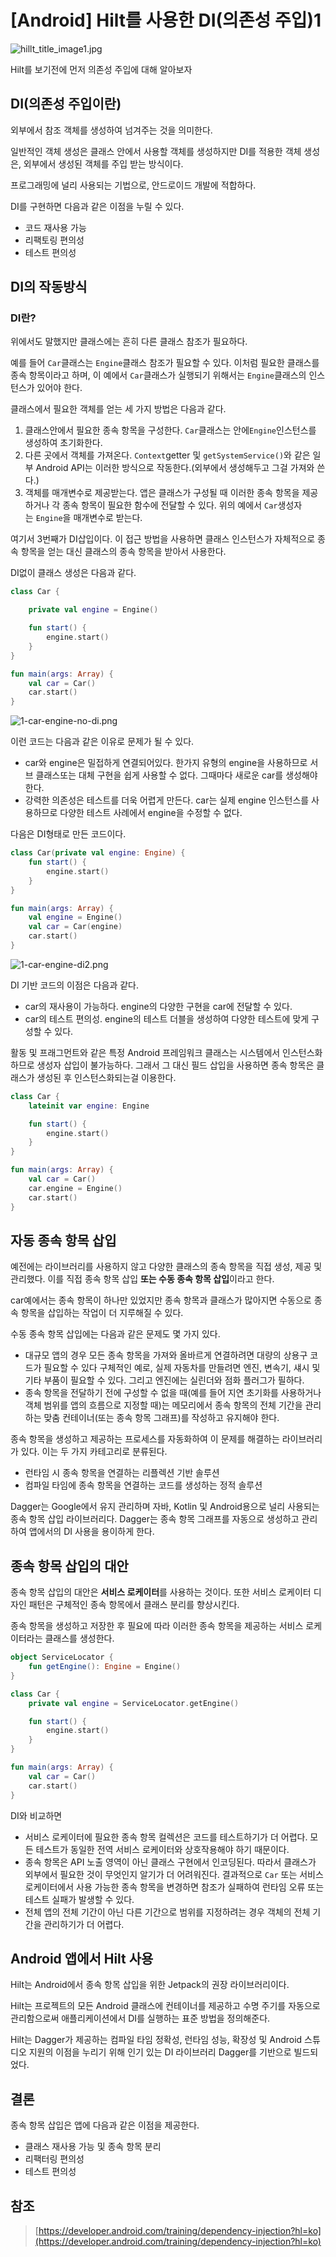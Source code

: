 # [Android] Hilt를 사용한 DI(의존성 주입)1

![hillt_title_image1.jpg](/img/hillt_title_image1.jpg?raw=true)

Hilt를 보기전에 먼저 의존성 주입에 대해 알아보자

## DI(의존성 주입이란)

외부에서 참조 객체를 생성하여 넘겨주는 것을 의미한다.

일반적인 객체 생성은 클래스 안에서 사용할 객체를 생성하지만 DI를 적용한 객체 생성은, 외부에서 생성된 객체를 주입 받는 방식이다.

프로그래밍에 널리 사용되는 기법으로, 안드로이드 개발에 적합하다.

DI를 구현하면 다음과 같은 이점을 누릴 수 있다.

- 코드 재사용 가능
- 리팩토링 편의성
- 테스트 편의성

## DI의 작동방식

### DI란?

위에서도 말했지만 클래스에는 흔히 다른 클래스 참조가 필요하다.

예를 들어 `Car`클래스는 `Engine`클래스 참조가 필요할 수 있다. 이처럼 필요한 클래스를 종속 항목이라고 하며, 이 예에서 `Car`클래스가 실행되기 위해서는 `Engine`클래스의 인스턴스가 있어야 한다.

클래스에서 필요한 객체를 얻는 세 가지 방법은 다음과 같다.

1. 클래스안에서 필요한 종속 항목을 구성한다. `Car`클래스는 안에`Engine`인스턴스를 생성하여 초기화한다.
2. 다른 곳에서 객체를 가져온다. `Context`getter 및 `getSystemService()`와 같은 일부 Android API는 이러한 방식으로 작동한다.(외부에서 생성해두고 그걸 가져와 쓴다.)
3. 객체를 매개변수로 제공받는다. 앱은 클래스가 구성될 때 이러한 종속 항목을 제공하거나 각 종속 항목이 필요한 함수에 전달할 수 있다. 위의 예에서 `Car`생성자는 `Engine`을 매개변수로 받는다.

여기서 3번째가 DI삽입이다. 이 접근 방법을 사용하면 클래스 인스턴스가 자체적으로 종속 항목을 얻는 대신 클래스의 종속 항목을 받아서 사용한다.

DI없이 클래스 생성은 다음과 같다.

```kotlin
class Car {

    private val engine = Engine()

    fun start() {
        engine.start()
    }
}

fun main(args: Array) {
    val car = Car()
    car.start()
}
```

![1-car-engine-no-di.png](/img/1-car-engine-no-di.png?raw=true)

이런 코드는 다음과 같은 이유로 문제가 될 수 있다.

- car와 engine은 밀접하게 연결되어있다. 한가지 유형의 engine을 사용하므로 서브 클래스또는 대체 구현을 쉽게 사용할 수 없다.  그때마다 새로운 car를 생성해야한다.
- 강력한 의존성은 테스트를 더욱 어렵게 만든다. car는 실제 engine 인스턴스를 사용하므로 다양한 테스트 사례에서 engine을 수정할 수 없다.

다음은 DI형태로 만든 코드이다.

```kotlin
class Car(private val engine: Engine) {
    fun start() {
        engine.start()
    }
}

fun main(args: Array) {
    val engine = Engine()
    val car = Car(engine)
    car.start()
}
```

![1-car-engine-di2.png](/img/1-car-engine-di2.png?raw=true)

DI 기반 코드의 이점은 다음과 같다.

- car의 재사용이 가능하다. engine의 다양한 구현을 car에 전달할 수 있다.
- car의 테스트 편의성. engine의 테스트 더블을 생성하여 다양한 테스트에 맞게 구성할 수 있다.

활동 및 프래그먼트와 같은 특정 Android 프레임워크 클래스는 시스템에서 인스턴스화하므로 생성자 삽입이 불가능하다. 그래서 그 대신 필드 삽입을 사용하면 종속 항목은 클래스가 생성된 후 인스턴스화되는걸 이용한다.

```kotlin
class Car {
    lateinit var engine: Engine

    fun start() {
        engine.start()
    }
}

fun main(args: Array) {
    val car = Car()
    car.engine = Engine()
    car.start()
}
```

## 자동 종속 항목 삽입

예전에는 라이브러리를 사용하지 않고 다양한 클래스의 종속 항목을 직접 생성, 제공 및 관리했다. 이를 직접 종속 항목 삽입 **또는 수동 종속 항목 삽입**이라고 한다.

car예에서는 종속 항목이 하나만 있었지만 종속 항목과 클래스가 많아지면 수동으로 종속 항목을 삽입하는 작업이 더 지루해질 수 있다.

수동 종속 항목 삽입에는 다음과 같은 문제도 몇 가지 있다.

- 대규모 앱의 경우 모든 종속 항목을 가져와 올바르게 연결하려면 대량의 상용구 코드가 필요할 수 있다 구체적인 예로, 실제 자동차를 만들려면 엔진, 변속기, 섀시 및 기타 부품이 필요할 수 있다. 그리고 엔진에는 실린더와 점화 플러그가 필하다.
- 종속 항목을 전달하기 전에 구성할 수 없을 때(예를 들어 지연 초기화를 사용하거나 객체 범위를 앱의 흐름으로 지정할 때)는 메모리에서 종속 항목의 전체 기간을 관리하는 맞춤 컨테이너(또는 종속 항목 그래프)를 작성하고 유지해야 한다.

종속 항목을 생성하고 제공하는 프로세스를 자동화하여 이 문제를 해결하는 라이브러리가 있다. 이는 두 가지 카테고리로 분류된다.

- 런타임 시 종속 항목을 연결하는 리플렉션 기반 솔루션
- 컴파일 타임에 종속 항목을 연결하는 코드를 생성하는 정적 솔루션

Dagger는 Google에서 유지 관리하며 자바, Kotlin 및 Android용으로 널리 사용되는 종속 항목 삽입 라이브러리다. Dagger는 종속 항목 그래프를 자동으로 생성하고 관리하여 앱에서의 DI 사용을 용이하게 한다.

## 종속 항목 삽입의 대안

종속 항목 삽입의 대안은 **서비스 로케이터**를 사용하는 것이다. 또한 서비스 로케이터 디자인 패턴은 구체적인 종속 항목에서 클래스 분리를 향상시킨다.

종속 항목을 생성하고 저장한 후 필요에 따라 이러한 종속 항목을 제공하는 서비스 로케이터라는 클래스를 생성한다.

```kotlin
object ServiceLocator {
    fun getEngine(): Engine = Engine()
}

class Car {
    private val engine = ServiceLocator.getEngine()

    fun start() {
        engine.start()
    }
}

fun main(args: Array) {
    val car = Car()
    car.start()
}
```

DI와 비교하면

- 서비스 로케이터에 필요한 종속 항목 컬렉션은 코드를 테스트하기가 더 어렵다. 모든 테스트가 동일한 전역 서비스 로케이터와 상호작용해야 하기 때문이다.
- 종속 항목은 API 노출 영역이 아닌 클래스 구현에서 인코딩된다. 따라서 클래스가 외부에서 필요한 것이 무엇인지 알기가 더 어려워진다. 결과적으로 `Car` 또는 서비스 로케이터에서 사용 가능한 종속 항목을 변경하면 참조가 실패하여 런타임 오류 또는 테스트 실패가 발생할 수 있다.
- 전체 앱의 전체 기간이 아닌 다른 기간으로 범위를 지정하려는 경우 객체의 전체 기간을 관리하기가 더 어렵다.

## **Android 앱에서 Hilt 사용**

Hilt는 Android에서 종속 항목 삽입을 위한 Jetpack의 권장 라이브러리이다.

Hilt는 프로젝트의 모든 Android 클래스에 컨테이너를 제공하고 수명 주기를 자동으로 관리함으로써 애플리케이션에서 DI를 실행하는 표준 방법을 정의해준다.

Hilt는 Dagger가 제공하는 컴파일 타임 정확성, 런타임 성능, 확장성 및 Android 스튜디오 지원의 이점을 누리기 위해 인기 있는 DI 라이브러리 Dagger를 기반으로 빌드되었다.

## 결론

종속 항목 삽입은 앱에 다음과 같은 이점을 제공한다.

- 클래스 재사용 가능 및 종속 항목 분리
- 리팩터링 편의성
- 테스트 편의성

## 참조

> [https://developer.android.com/training/dependency-injection?hl=ko](https://developer.android.com/training/dependency-injection?hl=ko)
>